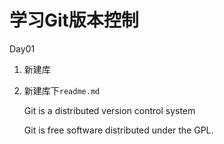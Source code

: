 # 学习Git版本控制

Day01 

 1. 新建库

 2. 新建库下`readme.md`

    Git is a distributed version control system

    Git is free software distributed under the GPL.